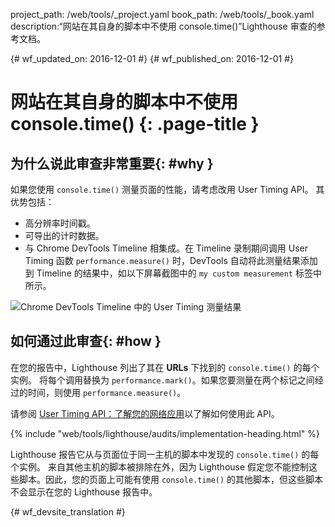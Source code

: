 project_path: /web/tools/_project.yaml
book_path: /web/tools/_book.yaml
description:“网站在其自身的脚本中不使用 console.time()”Lighthouse 审查的参考文档。

{# wf_updated_on: 2016-12-01 #}
{# wf_published_on: 2016-12-01 #}

# 网站在其自身的脚本中不使用 console.time() {: .page-title }

## 为什么说此审查非常重要{: #why }

如果您使用 `console.time()` 测量页面的性能，请考虑改用 User Timing API。
其优势包括：

* 高分辨率时间戳。
* 可导出的计时数据。
* 与 Chrome DevTools Timeline 相集成。在 Timeline 录制期间调用 User Timing 函数 `performance.measure()` 时，DevTools 自动将此测量结果添加到 Timeline 的结果中，如以下屏幕截图中的 `my custom measurement` 标签中所示。




![Chrome DevTools Timeline 中的 User Timing 测量结果][timeline]

[timeline]: /web/tools/lighthouse/images/user-timing-measurement-in-devtools.png

## 如何通过此审查{: #how }

在您的报告中，Lighthouse 列出了其在 **URLs** 下找到的 `console.time()` 的每个实例。
将每个调用替换为 `performance.mark()`。如果您要测量在两个标记之间经过的时间，则使用 `performance.measure()`。



请参阅 [User Timing API：了解您的网络应用][html5rocks]以了解如何使用此 API。


[html5rocks]: https://www.html5rocks.com/en/tutorials/webperformance/usertiming/

{% include "web/tools/lighthouse/audits/implementation-heading.html" %}

Lighthouse 报告它从与页面位于同一主机的脚本中发现的 `console.time()` 的每个实例。
来自其他主机的脚本被排除在外，因为 Lighthouse 假定您不能控制这些脚本。因此，您的页面上可能有使用 `console.time()` 的其他脚本，但这些脚本不会显示在您的 Lighthouse 报告中。



{# wf_devsite_translation #}
